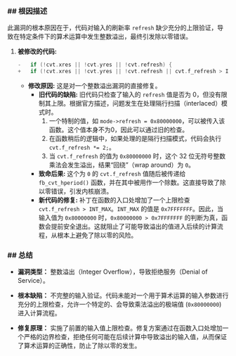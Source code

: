 ### **## 根因描述**

此漏洞的根本原因在于，代码对输入的刷新率 `refresh` 缺少充分的上限验证，导致在特定条件下的算术运算中发生整数溢出，最终引发除以零错误。

1.  **被修改的代码:**
    ```c
    -	if (!cvt.xres || !cvt.yres || !cvt.refresh) {
    +	if (!cvt.xres || !cvt.yres || !cvt.refresh || cvt.f_refresh > INT_MAX) {
    ```
    *   **修改原因:** 这是对一个整数溢出漏洞的直接修复。
        *   **旧代码的缺陷:** 旧代码只检查了输入的 `refresh` 值是否为 0，但没有限制其上限。根据官方描述，问题发生在处理隔行扫描（interlaced）模式时。
            1.  一个特制的值，如 `mode->refresh = 0x80000000`，可以被传入该函数。这个值本身不为0，因此可以通过旧的检查。
            2.  在函数稍后的逻辑中，如果处理的是隔行扫描模式，代码会执行 `cvt.f_refresh *= 2;`。
            3.  当 `cvt.f_refresh` 的值为 `0x80000000` 时，这个 32 位无符号整数乘法会发生溢出，结果“回绕”（wrap around）为 `0`。
        *   **致命后果:** 这个为 `0` 的 `cvt.f_refresh` 值随后被传递给 `fb_cvt_hperiod()` 函数，并在其中被用作一个除数。这直接导致了除以零错误，引发内核崩溃。
        *   **新代码的修复:** 补丁在函数的入口处增加了一个上限检查 `cvt.f_refresh > INT_MAX`。`INT_MAX` 的值是 `0x7FFFFFFF`。因此，当输入值为 `0x80000000` 时，`0x80000000 > 0x7FFFFFFF` 的判断为真，函数会提前安全退出。这就阻止了可能导致溢出的值进入后续的计算流程，从根本上避免了除以零的风险。

### **## 总结**

*   **漏洞类型：**
    整数溢出（Integer Overflow），导致拒绝服务（Denial of Service）。

*   **根本缺陷：**
    不完整的输入验证。代码未能对一个用于算术运算的输入参数进行充分的上限检查，允许一个特定的、会导致乘法溢出的极端值 (`0x80000000`) 进入计算流程。

*   **修复原理：**
    实施了前置的输入值上限检查。修复方案通过在函数入口处增加一个严格的边界检查，拒绝任何可能在后续计算中导致溢出的输入值，从而保证了算术运算的正确性，防止了除以零的发生。